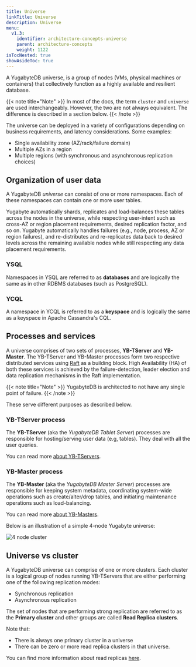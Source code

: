 ```yaml
---
title: Universe
linkTitle: Universe
description: Universe
menu:
  v1.3:
    identifier: architecture-concepts-universe
    parent: architecture-concepts
    weight: 1122
isTocNested: true
showAsideToc: true
---
```


A YugabyteDB universe, is a group of nodes (VMs, physical machines or containers) that collectively function as a highly available and resilient database.

{{< note title="Note" >}}
In most of the docs, the term `cluster` and `universe` are used interchangeably. However, the two are not always equivalent. The difference is described in a section below.
{{< /note >}}

The universe can be deployed in a variety of configurations depending on business requirements, and latency considerations. Some examples:

- Single availability zone (AZ/rack/failure domain)
- Multiple AZs in a region
- Multiple regions (with synchronous and asynchronous replication choices)

## Organization of user data

A YugabyteDB *universe* can consist of one or more namespaces. Each of these namespaces can contain one or more user tables.

Yugabyte automatically shards, replicates and load-balances these tables across the nodes in the universe, while respecting user-intent such as cross-AZ or region placement requirements, desired replication factor, and so on. Yugabyte automatically handles failures (e.g., node, process, AZ or region failures), and re-distributes and re-replicates data back to desired levels across the remaining available nodes while still respecting any data placement requirements.

### YSQL

Namespaces in YSQL are referred to as **databases** and are logically the same as in other RDBMS databases (such as PostgreSQL).

### YCQL

A namespace in YCQL is referred to as a **keyspace** and is logically the same as a keyspace in Apache Cassandra's CQL.

## Processes and services

A universe comprises of two sets of processes, **YB-TServer** and **YB-Master**. The YB-TServer and YB-Master processes form two respective distributed services using [Raft](https://raft.github.io/) as a building block. High Availability (HA) of both these services is achieved by the failure-detection, leader election and data replication mechanisms in the Raft implementation.

{{< note title="Note" >}}
YugabyteDB is architected to not have any single point of failure.
{{< /note >}}

These serve different purposes as described below.

### YB-TServer process

The **YB-TServer** (aka the *YugabyteDB Tablet Server*) processes are responsible for hosting/serving user data (e.g, tables). They deal with all the user queries.

You can read more [about YB-TServers](../yb-tserver).

### YB-Master process

The **YB-Master** (aka the *YugabyteDB Master Server*) processes are responsible for keeping system metadata, coordinating system-wide operations such as create/alter/drop tables, and initiating maintenance operations such as load-balancing.

You can read more [about YB-Masters](../yb-master).

Below is an illustration of a simple 4-node Yugabyte universe:

![4 node cluster](/images/architecture/4_node_cluster.png)

## Universe vs cluster

A YugabyteDB universe can comprise of one or more clusters. Each cluster is a logical group of nodes running YB-TServers that are either performing one of the following replication modes:

- Synchronous replication
- Asynchronous replication

The set of nodes that are performing strong replication are referred to as the **Primary cluster** and other groups are called **Read Replica clusters**.

Note that:

- There is always one primary cluster in a universe
- There can be zero or more read replica clusters in that universe.

You can find more information about read replicas [here](../replication/#read-only-replicas).
